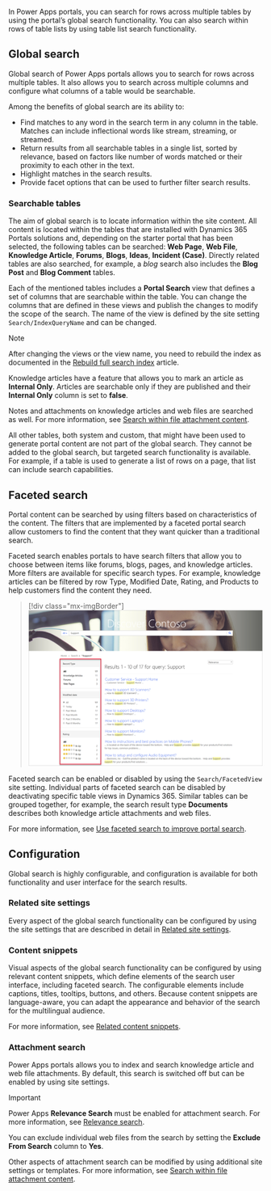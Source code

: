 In Power Apps portals, you can search for rows across multiple tables by using the portal’s global search functionality. You can also search within rows of table lists by using table list search functionality.

## Global search

Global search of Power Apps portals allows you to search for rows across multiple tables. It also allows you to search across multiple columns and configure what columns of a table would be searchable.

Among the benefits of global search are its ability to:

- Find matches to any word in the search term in any column in the table. Matches can include inflectional words like stream, streaming, or streamed.
- Return results from all searchable tables in a single list, sorted by relevance, based on factors like number of words matched or their proximity to each other in the text.
- Highlight matches in the search results.
- Provide facet options that can be used to further filter search results.

### Searchable tables

The aim of global search is to locate information within the site content. All content is located within the tables that are installed with Dynamics 365 Portals solutions and, depending on the starter portal that has been selected, the following tables can be searched: **Web Page**, **Web File**, **Knowledge Article**, **Forums**, **Blogs**, **Ideas**, **Incident (Case)**. Directly related tables are also searched, for example, a *blog* search also includes the **Blog Post** and **Blog Comment** tables.

Each of the mentioned tables includes a **Portal Search** view that defines a set of columns that are searchable within the table. You can change the columns that are defined in these views and publish the changes to modify the scope of the search. The name of the view is defined by the site setting `Search/IndexQueryName` and can be changed.

> [!NOTE]
> After changing the views or the view name, you need to rebuild the index as documented in the [Rebuild full search index](/powerapps/maker/portals/configure/search?azure-portal=true#rebuild-full-search-index) article.

Knowledge articles have a feature that allows you to mark an article as **Internal Only**. Articles are searchable only if they are published and their **Internal Only** column is set to **false**.

Notes and attachments on knowledge articles and web files are searched as well. For more information, see [Search within file attachment content](/powerapps/maker/portals/configure/search-file-attachment/?azure-portal=true).

All other tables, both system and custom, that might have been used to generate portal content are not part of the global search. They cannot be added to the global search, but targeted search functionality is available. For example, if a table is used to generate a list of rows on a page, that list can include search capabilities.

## Faceted search

Portal content can be searched by using filters based on characteristics of the content. The filters that are implemented by a faceted portal search allow customers to find the content that they want quicker than a traditional search.

Faceted search enables portals to have search filters that allow you to choose between items like forums, blogs, pages, and knowledge articles. More filters are available for specific search types. For example, knowledge articles can be filtered by row Type, Modified Date, Rating, and Products to help customers find the content they need.

> [!div class="mx-imgBorder"]
> [![Screenshot of faceted content search using filters.](../media/content-search.png)](../media/content-search.png#lightbox)

Faceted search can be enabled or disabled by using the `Search/FacetedView` site setting. Individual parts of faceted search can be disabled by deactivating specific table views in Dynamics 365. Similar tables can be grouped together, for example, the search result type **Documents** describes both knowledge article attachments and web files.

For more information, see [Use faceted search to improve portal search](/powerapps/maker/portals/configure/improve-portal-search-faceted-search/?azure-portal=true).

## Configuration

Global search is highly configurable, and configuration is available for both functionality and user interface for the search results.

### Related site settings

Every aspect of the global search functionality can be configured by using the site settings that are described in detail in [Related site settings](/powerapps/maker/portals/configure/search?azure-portal=true#related-site-settings).

### Content snippets

Visual aspects of the global search functionality can be configured by using relevant content snippets, which define elements of the search user interface, including faceted search. The configurable elements include captions, titles, tooltips, buttons, and others. Because content snippets are language-aware, you can adapt the appearance and behavior of the search for the multilingual audience.

For more information, see [Related content snippets](/powerapps/maker/portals/configure/search?azure-portal=true#related-content-snippets).

### Attachment search

Power Apps portals allows you to index and search knowledge article and web file attachments. By default, this search is switched off but can be enabled by using site settings.

> [!IMPORTANT]
> Power Apps **Relevance Search** must be enabled for attachment search. For more information, see [Relevance search](/powerapps/user/relevance-search/?azure-portal=true).

You can exclude individual web files from the search by setting the **Exclude From Search** column to **Yes**.

Other aspects of attachment search can be modified by using additional site settings or templates. For more information, see [Search within file attachment content](/powerapps/maker/portals/configure/search-file-attachment/?azure-portal=true).
